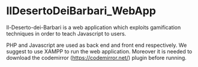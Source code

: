 # IlDesertoDeiBarbari_WebApp
Il-Deserto-dei-Barbari is a web application which exploits gamification techniques in order to teach Javascript to users.

PHP and Javascript are used as back end and front end respectively.
We suggest to use XAMPP to run the web application. 
Moreover it is needed to download the codemirror (https://codemirror.net/) plugin before running.



